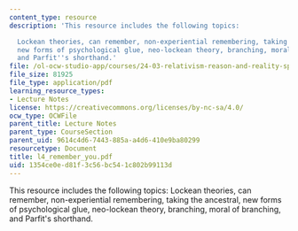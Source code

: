 ```yaml
---
content_type: resource
description: 'This resource includes the following topics:

  Lockean theories, can remember, non-experiential remembering, taking the ancestral,
  new forms of psychological glue, neo-lockean theory, branching, moral of branching,
  and Parfit''s shorthand.'
file: /ol-ocw-studio-app/courses/24-03-relativism-reason-and-reality-spring-2005/1354ce0ed81f3c56bc541c802b99113d_l4_remember_you.pdf
file_size: 81925
file_type: application/pdf
learning_resource_types:
- Lecture Notes
license: https://creativecommons.org/licenses/by-nc-sa/4.0/
ocw_type: OCWFile
parent_title: Lecture Notes
parent_type: CourseSection
parent_uid: 9614c4d6-7443-885a-a4d6-410e9ba80299
resourcetype: Document
title: l4_remember_you.pdf
uid: 1354ce0e-d81f-3c56-bc54-1c802b99113d
---
```

This resource includes the following topics:
Lockean theories, can remember, non-experiential remembering, taking the ancestral, new forms of psychological glue, neo-lockean theory, branching, moral of branching, and Parfit's shorthand.